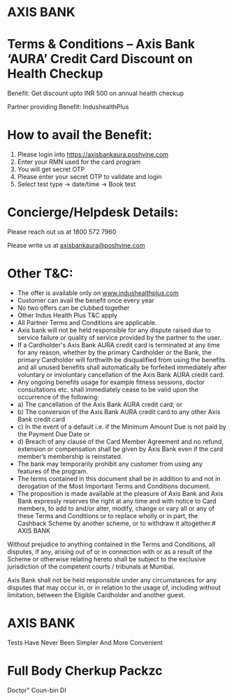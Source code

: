 # AXIS BANK

# Terms & Conditions – Axis Bank ‘AURA’ Credit Card Discount on Health Checkup

Benefit: Get discount upto INR 500 on annual health checkup

Partner providing Benefit: IndushealthPlus

# How to avail the Benefit:

1. Please login into https://axisbankaura.poshvine.com
2. Enter your RMN used for the card program
3. You will get secret OTP
4. Please enter your secret OTP to validate and login
5. Select test type -> date/time -> Book test

# Concierge/Helpdesk Details:

Please reach out us at 1800 572 7960

Please write us at axisbankaura@poshvine.com

# Other T&C:

- The offer is available only on www.indushealthplus.com
- Customer can avail the benefit once every year
- No two offers can be clubbed together
- Other Indus Health Plus T&C apply
- All Partner Terms and Conditions are applicable.
- Axis bank will not be held responsible for any dispute raised due to service failure or quality of service provided by the partner to the user.
- If a Cardholder's Axis Bank AURA credit card is terminated at any time for any reason, whether by the primary Cardholder or the Bank, the primary Cardholder will forthwith be disqualified from using the benefits and all unused benefits shall automatically be forfeited immediately after voluntary or involuntary cancellation of the Axis Bank AURA credit card.
- Any ongoing benefits usage for example fitness sessions, doctor consultations etc. shall immediately cease to be valid upon the occurrence of the following:
- a) The cancellation of the Axis Bank AURA credit card; or
- b) The conversion of the Axis Bank AURA credit card to any other Axis Bank credit card
- c) In the event of a default i.e. if the Minimum Amount Due is not paid by the Payment Due Date or
- d) Breach of any clause of the Card Member Agreement and no refund, extension or compensation shall be given by Axis Bank even if the card member’s membership is reinstated.
- The bank may temporarily prohibit any customer from using any features of the program.
- The terms contained in this document shall be in addition to and not in derogation of the Most Important Terms and Conditions document.
- The proposition is made available at the pleasure of Axis Bank and Axis Bank expressly reserves the right at any time and with notice to Card members, to add to and/or alter, modify, change or vary all or any of these Terms and Conditions or to replace wholly or in part, the Cashback Scheme by another scheme, or to withdraw it altogether.# AXIS BANK

Without prejudice to anything contained in the Terms and Conditions, all disputes, if any, arising out of or in connection with or as a result of the Scheme or otherwise relating hereto shall be subject to the exclusive jurisdiction of the competent courts / tribunals at Mumbai.

Axis Bank shall not be held responsible under any circumstances for any disputes that may occur in, or in relation to the usage of, including without limitation, between the Eligible Cardholder and another guest.

# AXIS BANK

Tests Have Never Been Simpler And More Convenient

# Full Body Cherkup Packzc

Doctor" Coun-bin DI